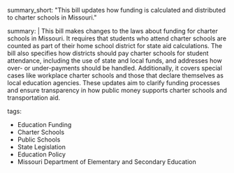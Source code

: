 summary_short: "This bill updates how funding is calculated and distributed to charter schools in Missouri."

summary: |
  This bill makes changes to the laws about funding for charter schools in Missouri. It requires that students who attend charter schools are counted as part of their home school district for state aid calculations. The bill also specifies how districts should pay charter schools for student attendance, including the use of state and local funds, and addresses how over- or under-payments should be handled. Additionally, it covers special cases like workplace charter schools and those that declare themselves as local education agencies. These updates aim to clarify funding processes and ensure transparency in how public money supports charter schools and transportation aid.

tags:
  - Education Funding
  - Charter Schools
  - Public Schools
  - State Legislation
  - Education Policy
  - Missouri Department of Elementary and Secondary Education
